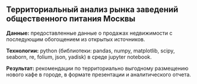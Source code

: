 ## Территориальный анализ рынка заведений общественного питания Москвы 

**Данные:** предоставленные данные о продажах недвижимости с последующим обогощением из открытых источников.

**Технологии:** python (библиотеки: pandas, numpy, matplotlib, scipy, seaborn, re, folium, json, yadisk) в среде jupyter notebook.

**Результат:** рекомендации по территориально выгодному размещению нового кафе в городе, в формате презентации и аналитического отчета.
